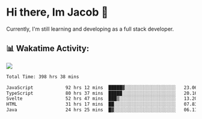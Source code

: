 # Hi there, Im Jacob 👋
Currently, I'm still learning and developing as a full stack developer.

## 📊 Wakatime Activity:

![](https://wakatime.com/share/@bfeff6fe-7f39-433c-bc17-53e716b9a274/5ea5f349-8c2f-4586-bc8c-eb76702f8e49.svg)

<!--START_SECTION:waka-->

```txt
Total Time: 398 hrs 38 mins

JavaScript            92 hrs 12 mins  █████▓░░░░░░░░░░░░░░░░░░░   23.06 %
TypeScript            80 hrs 37 mins  █████░░░░░░░░░░░░░░░░░░░░   20.16 %
Svelte                52 hrs 47 mins  ███▒░░░░░░░░░░░░░░░░░░░░░   13.20 %
HTML                  31 hrs 17 mins  ██░░░░░░░░░░░░░░░░░░░░░░░   07.83 %
Java                  24 hrs 25 mins  █▓░░░░░░░░░░░░░░░░░░░░░░░   06.11 %
```

<!--END_SECTION:waka-->
